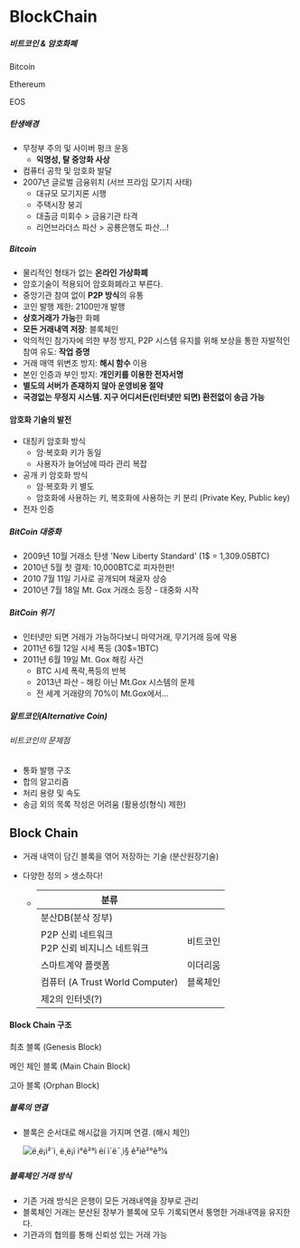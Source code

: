 # BlockChain

##### 비트코인 & 암호화폐

Bitcoin

Ethereum

EOS



##### 탄생배경

* 무정부 주의 및 사이버 펑크 운동
  * **익명성, 탈 중앙화 사상**
* 컴퓨터 공학 및 암호화 발달
* 2007년 글로벌 금융위치 (서브 프라임 모기지 사태)
  * 대규모 모기지론 시행
  * 주택시장 붕괴
  * 대출금 미회수 > 금융기관 타격
  * 리먼브라더스 파산 > 공룡은행도 파산...!



##### Bitcoin

* 물리적인 형태가 없는 **온라인 가상화폐**
* 암호기술이 적용되어 암호화폐라고 부른다.
* 중앙기관 참여 없이 **P2P 방식**의 유통
* 코인 발행 제한: 2100만개 발행
* **상호거래가 가능**한 화폐
* **모든 거래내역 저장**: 블록체인
* 악의적인 참가자에 의한 부정 방지, P2P 시스템 유지를 위해 보상을 통한 자발적인 참여 유도: **작업 증명**
* 거래 매역 위변조 방지: **해시 함수** 이용
* 본인 인증과 부인 방지: **개인키를 이용한 전자서명**
* **별도의 서버가 존재하지 않아 운영비용 절약**
* **국경없는 무정지 시스템. 지구 어디서든(인터넷만 되면) 환전없이 송금 가능**



#### 암호화 기술의 발전

* 대칭키 암호화 방식
  * 암·복호화 키가 동일
  * 사용자가 늘어남에 따라 관리 복잡
* 공개 키 암호화 방식
  * 암·복호화 키 별도
  * 암호화에 사용하는 키, 복호화에 사용하는 키 분리 (Private Key, Public key)
* 전자 인증



##### BitCoin 대중화

* 2009년 10월 거래소 탄생 'New Liberty Standard' (1$ = 1,309.05BTC)
* 2010년 5월 첫 결제: 10,000BTC로 피자한판!
* 2010 7월 11일 기사로 공개되며 채굴자 상승
* 2010년 7월 18일 Mt. Gox 거래소 등장 - 대중화 시작



##### BitCoin 위기

* 인터넷만 되면 거래가 가능하다보니 마약거래, 무기거래 등에 악용
* 2011년 6월 12일 시세 폭등 (30$=1BTC)
* 2011년 6월 19일 Mt. Gox 해킹 사건
  * BTC 시세 폭락,폭등의 반복
  * 2013년 파산 - 해킹 아닌 Mt.Gox 시스템의 문제
  * 전 세계 거래량의 70%이 Mt.Gox에서...



##### 알트코인(Alternative Coin)



###### 비트코인의 문제점

* 통화 발행 구조
* 합의 알고리즘
* 처리 용량 및 속도
* 송금 외의 목록 작성은 어려움 (활용성(형식) 제한)



## Block Chain

* 거래 내역이 담긴 블록을 엮어 저장하는 기술 (분산원장기술)

* 다양한 정의 > 생소하다!

  * | 분류                                              |          |
    | ------------------------------------------------- | -------- |
    | 분산DB(분삭 장부)                                 |          |
    | P2P 신뢰 네트워크<br />P2P 신뢰 비지니스 네트워크 | 비트코인 |
    | 스마트계약 플랫폼                                 | 이더리움 |
    | 컴퓨터 (A Trust World Computer)                   | 블록체인 |
    | 제2의 인터넷(?)                                   |          |



#### Block Chain 구조

최초 블록 (Genesis Block)

메인 체인 블록 (Main Chain Block)

고아 블록 (Orphan Block)



##### 블록의 연결

* 블록은 순서대로 해시값을 가지며 연결. (해시 체인)

  ![ë¸ë¡ì²´ì¸ ë¸ë¡ì ì°ê²°ì ëí ì´ë¯¸ì§ ê²ìê²°ê³¼](http://d2.naver.com/content/images/2015/12/helloworld-201512-1502-3.png)

##### 블록체인 거래 방식

* 기존 거래 방식은 은행이 모든 거래내역을 장부로 관리
* 블록체인 거래는 분산된 장부가 블록에 모두 기록되면서 퉁명한 거래내역을 유지한다.
* 기관과의 협의를 통해 신뢰성 있는 거래 가능







